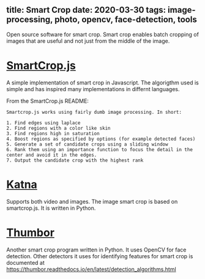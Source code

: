 title: Smart Crop
date: 2020-03-30
tags: image-processing, photo, opencv, face-detection, tools
----

Open source software for smart crop. Smart crop enables batch
cropping of images that are useful and not just from the middle
of the image.

# [SmartCrop.js](https://github.com/jwagner/smartcrop.js)
A simple implementation of smart crop in Javascript. The algorigthm
used is simple and has inspired many implementations in differnt
languages.

From the SmartCrop.js README:

    Smartcrop.js works using fairly dumb image processing. In short:

    1. Find edges using laplace
    2. Find regions with a color like skin
    3. Find regions high in saturation
    4. Boost regions as specified by options (for example detected faces)
    5. Generate a set of candidate crops using a sliding window
    6. Rank them using an importance function to focus the detail in the center and avoid it in the edges.
    7. Output the candidate crop with the highest rank

# [Katna](https://github.com/keplerlab/katna)
Supports both video and images. The image smart crop is based on smartcrop.js.
It is written in Python.

# [Thumbor](http://thumbor.org/)
Another smart crop program written in Python. It uses OpenCV for face detection.
Other detectors it uses for identifying features for smart crop is documented at
https://thumbor.readthedocs.io/en/latest/detection_algorithms.html